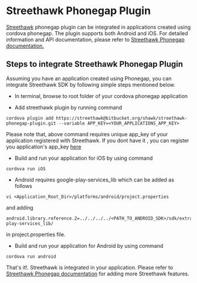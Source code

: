 # Streethawk Phonegap Plugin

[Streethawk](http://www.streethawk.com) phonegap plugin can be integrated in applications created using cordova phonegap. The plugin supports both Android and iOS. For detailed information and API documentation, please refer to [Streethawk Phonegap documentation.](http://api.streethawk.com/v1/docs/phonegap-introduction.html) 

## Steps to integrate Streethawk Phonegap Plugin

Assuming you have an application created using Phonegap, you can integrate Streethawk SDK by following simple steps mentioned below.

* In terminal, browse to root folder of your cordova phonegap application

* Add streethawk plugin by running command
```
cordova plugin add https://streethawk@bitbucket.org/shawk/streethawk-phonegap-plugin.git --variable APP_KEY=<YOUR_APPLICATIONS_APP_KEY>
```
Please note that, above command requires unique app_key of your application registered with Streethawk. If you dont have it , you can register you application's app_key [here](https://api.streethawk.com/static/bb/)

* Build and run your application for iOS by using command
```
cordova run iOS
``` 
* Android requires google-play-services_lib which can be added as follows
```
vi <Application_Root_Dir>/platforms/android/project.properties
```
and adding 
```
android.library.reference.2=../../../../<PATH_TO_ANDROID_SDK>/sdk/extras/google/google_play_services/libproject/google-play-services_lib/
```
in project.properties file.
 
* Build and run your application for Android by using command
```
cordova run android
```

That's it!. Streethawk is integrated in your application. Please refer to [Streethawk Phonegap documentation](http://api.streethawk.com/v1/docs/phonegap-introduction.html) for adding more Streethawk features.
 
